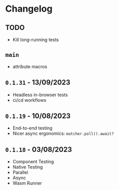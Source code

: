 # Changelog

## TODO
- Kill long-running tests

## `main`
- attribute macros

## `0.1.31` - 13/09/2023

- Headless in-browser tests
- ci/cd workflows

## `0.1.19` - 10/08/2023

- End-to-end testing
- Nicer async ergonomics: `matcher.poll().await?`

## `0.1.18` - 03/08/2023

- Component Testing
- Native Testing
- Parallel
- Async
- Wasm Runner